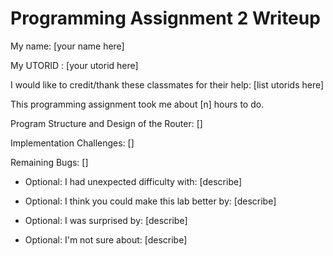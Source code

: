 Programming Assignment 2 Writeup
====================

My name: [your name here]

My UTORID : [your utorid here]

I would like to credit/thank these classmates for their help: [list utorids here]

This programming assignment took me about [n] hours to do.

Program Structure and Design of the Router:
[]

Implementation Challenges:
[]

Remaining Bugs:
[]

- Optional: I had unexpected difficulty with: [describe]

- Optional: I think you could make this lab better by: [describe]

- Optional: I was surprised by: [describe]

- Optional: I'm not sure about: [describe]
